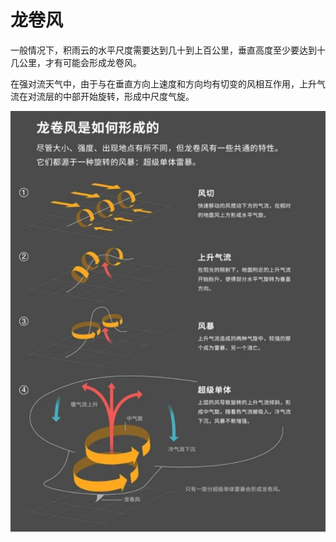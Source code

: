 # 龙卷风

一般情况下，积雨云的水平尺度需要达到几十到上百公里，垂直高度至少要达到十几公里，才有可能会形成龙卷风。

在强对流天气中，由于与在垂直方向上速度和方向均有切变的风相互作用，上升气流在对流层的中部开始旋转，形成中尺度气旋。

![alt text](assets/ljf01.png)